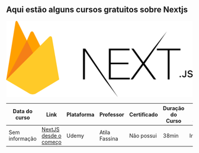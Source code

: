 ## Aqui estão alguns cursos gratuitos sobre Nextjs

![](/imagens/nextjs.png)

<table class="tg">
<thead>
  <tr>
    <th class="tg-0pky">
      <b>Data do curso</b>
    </th>
    <th class="tg-0pky">
      <b>Link</b>
    </th>
    <th class="tg-0pky">
      <b>Plataforma </b>
    </th>
    <th class="tg-0pky">
      <b>Professor</b>
    </th>
    <th class="tg-0pky">
      <b>Certificado</b>
    </th>
    <th class="tg-0pky">
      <b>Duração do Curso</b>
    </th>
    <th class="tg-0pky">
      <b>Nível do curso</b>
    </th>
  </tr>
</thead>
<tbody>
  <tr>
    <td class="tg-0pky">Sem informação</td>
    <td class="tg-0pky">
    <a href="https://www.udemy.com/course/nextjs-desde-o-comeco/">NextJS desde o começo</a>
    </td>
    <td class="tg-0pky">Udemy</td>
    <td class="tg-0pky">Atila Fassina</td>
    <td class="tg-0pky">Não possui</td>
    <td class="tg-0pky">38min</td>
    <td class="tg-0pky">Iniciante</td>
  </tr>

</tbody>
</table>
